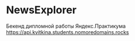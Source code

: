 # NewsExplorer
Бекенд дипломной работы Яндекс.Практикума
https://api.kvitkina.students.nomoredomains.rocks

